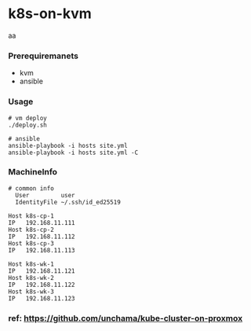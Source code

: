 # k8s-on-kvm

aa
### Prerequiremanets
- kvm
- ansible

### Usage
```
# vm deploy
./deploy.sh

# ansible 
ansible-playbook -i hosts site.yml
ansible-playbook -i hosts site.yml -C
```

### MachineInfo
```
# common info
  User         user
  IdentityFile ~/.ssh/id_ed25519

Host k8s-cp-1
IP   192.168.11.111
Host k8s-cp-2
IP   192.168.11.112
Host k8s-cp-3
IP   192.168.11.113

Host k8s-wk-1
IP   192.168.11.121
Host k8s-wk-2
IP   192.168.11.122
Host k8s-wk-3
IP   192.168.11.123
```

### ref: https://github.com/unchama/kube-cluster-on-proxmox
